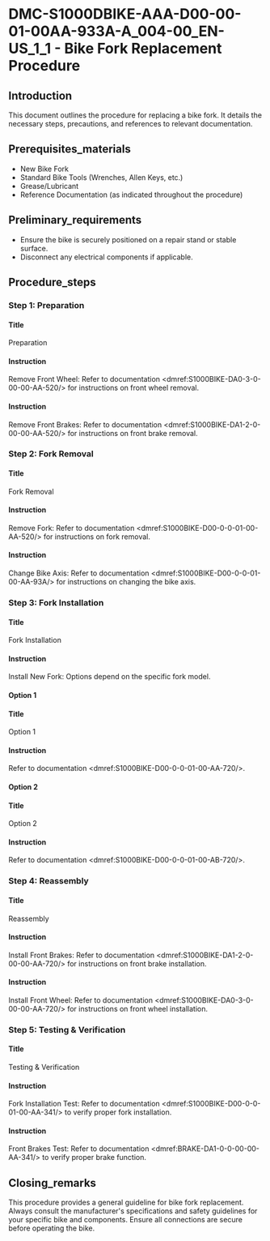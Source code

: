 # DMC-S1000DBIKE-AAA-D00-00-01-00AA-933A-A_004-00_EN-US_1_1 - Bike Fork Replacement Procedure

## Introduction

This document outlines the procedure for replacing a bike fork. It details the necessary steps, precautions, and references to relevant documentation.
## Prerequisites_materials

*   New Bike Fork
*   Standard Bike Tools (Wrenches, Allen Keys, etc.)
*   Grease/Lubricant
*   Reference Documentation (as indicated throughout the procedure)

## Preliminary_requirements

*   Ensure the bike is securely positioned on a repair stand or stable surface.
*   Disconnect any electrical components if applicable.

## Procedure_steps

### Step 1: Preparation

#### Title

Preparation

#### Instruction

Remove Front Wheel: Refer to documentation &lt;dmref:S1000BIKE-DA0-3-0-00-00-AA-520/&gt; for instructions on front wheel removal.

#### Instruction

Remove Front Brakes: Refer to documentation &lt;dmref:S1000BIKE-DA1-2-0-00-00-AA-520/&gt; for instructions on front brake removal.

### Step 2: Fork Removal

#### Title

Fork Removal

#### Instruction

Remove Fork: Refer to documentation &lt;dmref:S1000BIKE-D00-0-0-01-00-AA-520/&gt; for instructions on fork removal.

#### Instruction

Change Bike Axis: Refer to documentation &lt;dmref:S1000BIKE-D00-0-0-01-00-AA-93A/&gt; for instructions on changing the bike axis.

### Step 3: Fork Installation

#### Title

Fork Installation

#### Instruction

Install New Fork: Options depend on the specific fork model.

#### Option 1

#### Title

Option 1

#### Instruction

Refer to documentation &lt;dmref:S1000BIKE-D00-0-0-01-00-AA-720/&gt;.

#### Option 2

#### Title

Option 2

#### Instruction

Refer to documentation &lt;dmref:S1000BIKE-D00-0-0-01-00-AB-720/&gt;.

### Step 4: Reassembly

#### Title

Reassembly

#### Instruction

Install Front Brakes: Refer to documentation &lt;dmref:S1000BIKE-DA1-2-0-00-00-AA-720/&gt; for instructions on front brake installation.

#### Instruction

Install Front Wheel: Refer to documentation &lt;dmref:S1000BIKE-DA0-3-0-00-00-AA-720/&gt; for instructions on front wheel installation.

### Step 5: Testing & Verification

#### Title

Testing & Verification

#### Instruction

Fork Installation Test: Refer to documentation &lt;dmref:S1000BIKE-D00-0-0-01-00-AA-341/&gt; to verify proper fork installation.

#### Instruction

Front Brakes Test: Refer to documentation &lt;dmref:BRAKE-DA1-0-0-00-00-AA-341/&gt; to verify proper brake function.

## Closing_remarks

This procedure provides a general guideline for bike fork replacement. Always consult the manufacturer's specifications and safety guidelines for your specific bike and components. Ensure all connections are secure before operating the bike.
